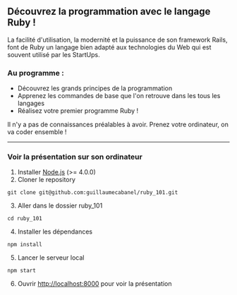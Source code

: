 
## Découvrez la programmation avec le langage Ruby !

La facilité d'utilisation, la modernité et la puissance de son framework Rails, font de Ruby un langage bien adapté aux technologies du Web qui est souvent utilisé par les StartUps.


### Au programme :
- Découvrez les grands principes de la programmation
- Apprenez les commandes de base que l'on retrouve dans les tous les langages
- Réalisez votre premier programme Ruby !

Il n'y a pas de connaissances préalables à avoir.
Prenez votre ordinateur, on va coder ensemble !

---

### Voir la présentation sur son ordinateur

1. Installer [Node.js](http://nodejs.org/) (>= 4.0.0)
2. Cloner le repository
```
git clone git@github.com:guillaumecabanel/ruby_101.git
```

3. Aller dans le dossier ruby_101
```
cd ruby_101
```

4. Installer les dépendances
```
npm install
```

5. Lancer le serveur local
```
npm start
```

6. Ouvrir [http://localhost:8000](http://localhost:8000) pour voir la présentation

